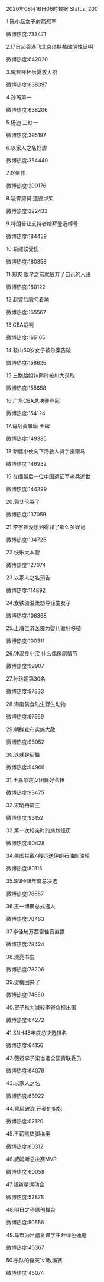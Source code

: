 2020年08月16日06时数据
Status: 200

1.陈小纭女子射箭冠军

微博热度:733471

2.17日起香港飞北京须持核酸阴性证明

微博热度:642020

3.魔粒杯杯乐夏放大招

微博热度:638397

4.孙芮第一

微博热度:638206

5.杨迪 三缺一

微博热度:395197

6.以家人之名好虐

微博热度:354440

7.赵继伟

微博热度:290176

8.凌霄舅舅 道德绑架

微博热度:222433

9.特朗普让支持者给拜登选绰号

微博热度:184459

10.易建联受伤

微博热度:180358

11.郑爽 很早之前就放弃了自己的人设

微博热度:180122

12.赵睿后脑勺着地

微博热度:165567

13.CBA裁判

微博热度:165165

14.鞍山60岁女子被杀案告破

微博热度:158626

15.三胞胎姐妹同时被川大录取

微博热度:155658

16.广东CBA总决赛夺冠

微博热度:154124

17.肖战黄景瑜 王牌

微博热度:149385

18.新疆小伙向下海救人骑手捐赠马

微博热度:146932

19.在缅最后一位中国远征军老兵逝世

微博热度:144299

20.郭艾伦哭了

微博热度:137059

21.李宇春没想到得罪了那么多娱记

微博热度:134725

22.快乐大本营

微博热度:127074

23.以家人之名预告

微博热度:114892

24.女铁骑温柔劝导轻生女子

微博热度:106368

25.上海仁济医院为婴儿做肝移植

微博热度:100311

26.钟汉良小宝 什么偶像剧情节

微博热度:99907

27.孙珍妮第30名

微博热度:97833

28.海南禁食陆生野生动物

微博热度:97569

29.朝鲜宣布实施大赦

微博热度:96052

30.这就是街舞

微博热度:94966

31.王嘉尔跳女团舞好会扭

微博热度:93475

32.宋昕冉第三

微博热度:93152

33.第一次相亲时的尴尬经历

微博热度:90428

34.美国拦截4艘运送伊朗石油的油轮

微博热度:80115

35.SNH48年度总决选

微博热度:78667

36.王一博霸总式选人

微博热度:78463

37.李佳琦万茜雷佳音直播

微博热度:78424

38.漂亮书生

微博热度:78206

39.贺梅回来了

微博热度:74680

40.贺子秋为减轻李爸负担出国

微博热度:64272

41.SNH48年度总决选排名

微博热度:64156

42.薇娅李子柒当选全国青联委员

微博热度:64076

43.以家人之名

微博热度:63922

44.乘风破浪 开麦的姐姐

微博热度:62120

45.王薪凯垫脚梅奥

微博热度:60312

46.威姆斯总决赛MVP

微博热度:60058

47.超新星运动会

微博热度:52878

48.明日之子原创舞台

微博热度:50556

49.乌市为出疆复课学生开绿色通道

微博热度:45367

50.乐队的夏天1v1改编赛

微博热度:45074

